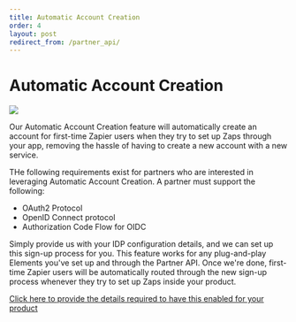 ```yaml
---
title: Automatic Account Creation
order: 4
layout: post
redirect_from: /partner_api/
---
```


# Automatic Account Creation
![](https://cdn.zappy.app/d070d19eb61f0277aaa84909533e1006.png)

Our Automatic Account Creation feature will automatically create an account for first-time Zapier users when they try to set up Zaps through your app, removing the hassle of having to create a new account with a new service.

THe following requirements exist for partners who are interested in leveraging Automatic Account Creation. A partner must support the following:

- OAuth2 Protocol
- OpenID Connect protocol
- Authorization Code Flow for OIDC

Simply provide us with your IDP configuration details, and we can set up this sign-up process for you. This feature works for any plug-and-play Elements you've set up and through the Partner API. Once we're done, first-time Zapier users will be automatically routed through the new sign-up process whenever they try to set up Zaps inside your product. 

[Click here to provide the details required to have this enabled for your product](https://zapier.typeform.com/to/OlPloIcW/?utm_source=zapier_marketing_website&utm_medium=embed_experience&utm_campaign=solutions_marketing_page)

